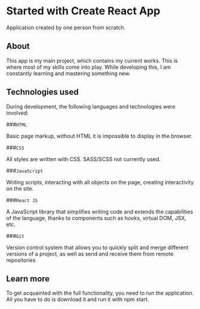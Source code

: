 # Started with Create React App

Application created by one person from scratch.

## About

This app is my main project, which contains my current works.
This is where most of my skills come into play. While developing this, I am 
constantly learning and mastering something new.

## Technologies used

During development, the following languages and technologies were involved:

###`HTML`

Basic page markup, without HTML it is impossible to display in the browser.

###`CSS`

All styles are written with CSS. SASS/SCSS not currently used.

###`JavaScript`

Writing scripts, interacting with all objects on the page, creating interactivity on the site.

###`React JS`

A JavaScript library that simplifies writing code and extends the capabilities of the language, 
thanks to components such as hooks, virtual DOM, JSX, etc.

###`Git`

Version control system that allows you to quickly split and merge different versions of a project,
as well as send and receive them from remote repositories

## Learn more

To get acquainted with the full functionality, you need to run the application. All you have to 
do is download it and run it with npm start.


